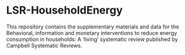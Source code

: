 # LSR-HouseholdEnergy
This repository contains the supplementary materials and data for the Behavioral, information and monetary interventions to reduce energy consumption in households: A ‘living’ systematic review  published by Campbell Systematic Reviews. 
